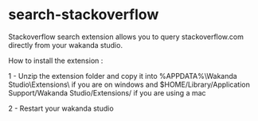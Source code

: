 # search-stackoverflow

Stackoverflow search extension allows you to query stackoverflow.com directly from your wakanda studio.

How to install the extension : 

1 - Unzip the extension folder and copy it into %APPDATA%\Wakanda Studio\Extensions\ if you are on windows and $HOME/Library/Application Support/Wakanda Studio/Extensions/ if you are using a mac

2 - Restart your wakanda studio





